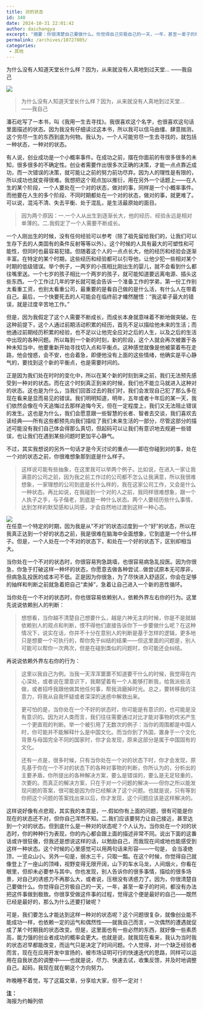 ```yaml
---
title: 对的状态
id: 340
date: 2024-10-31 22:01:42
author: daichangya
excerpt: "摘要：你很清楚自己要做什么。你觉得自己穷极自己的一天，一年，甚至一辈子的时间，都没有办法把这件事做到极致。你很享受做这件事的过程，觉得这个便是最好的自己。"
permalink: /archives/10727805/
categories:
 - 其他
---
```



为什么没有人知道天堂长什么样？因为，从来就没有人真地到过天堂... ——我自己

[![](https://img.36krcdn.com/20200408/v2_269e52c1488646e5af032332d066bfcd_img_000)](http://static.36kr.com/wp-content/uploads/2012/09/pas10004_b.jpg)

> 为什么没有人知道天堂长什么样？因为，从来就没有人真地到过天堂...  
> ——我自己

潘石屹写了一本书，叫《我用一生去寻找》。我很喜欢这个名字，也很喜欢这句话里面描述的状态。因为我没有仔细读过这本书，所以我可以信马由缰、肆意揣测，这个穷尽一生的东西到底为何物。我认为，一个人可能穷尽一生去寻找的，就包括一种状态，一种对的状态。

有人说，创业成功是一个小概率事件。在成功之前，摆在你面前的有很多很多的未知，很多很多的不确定性。创业者需要作出很多次正确的决策，才能一点点靠近成功，而一次错误的决策，就可能让之前的努力前功尽弃。因为人的理性是有限的，所以成功也就变得很难。我想把这个观点加以推衍，用在另外一个话题上——在人生的某个阶段，一个人要处在一个对的状态，做对的事，同样是一个小概率事件。而他要在人生的多个阶段、不同时期都处在一个对的状态，做对的事，就更难了。可以说，混沌不清、失去平衡、处于混乱，是生活最原始的面目。

> 因为两个原因：一.一个人从出生到逐渐长大，他的经历、经验永远是相对单薄的。二.我假定了一个人需要不断成长。

一个人刚出生的时候，没有任何经验可以参考（除了祖先留给我们的，让我们可以生存下去的人类固有的条件反射等等以外）。这个时候的人具有最大的可塑性和可能性，但同时也最容易犯错。但随着这个人的一点点长大，他的经历和经验会逐渐丰富。在特定的某个时期，这些经历和经验都可以引导他，让他少犯一些相对某个时期的低级错误。举个例子，一两岁的小孩相比刚出生的婴儿，就不会看到什么都往嘴里送。一个七岁的孩子相比一个两岁的孩子，就可能知道要远离电源、插头这些东西。一个工作过几年的学长就可能会告诉一个准备工作的学弟，第一份工作别太看重工资，也别太看重公司，最重要的是看自己做的是什么活，有什么人在带着自己。最后，一个快要死去的人可能会在临终前才幡然醒悟：“我这辈子最大的错误，就是过度辛苦地工作。”

但是，因为我假定了这个人需要不断成长，而成长本身就意味着不断地做突破。在这种前提下，这个人通过前期活动积累的经历，首先不足以描绘他未来的生活；而他通过前期经历积累的经验，也不足以让他完全应对之后的人生，以及之后的生活中出现的各种问题。所以每到一个新的时刻，新的阶段，这个人就会再次被置于各种未知当中，他要重新开始寻找切入点和平衡点。这种感觉就像是他被蒙着布在走路，他会惶惑，会不安，也会着急，即便他没有上面的这些情绪，他确实是平心静气的，要找到这个新的平衡点，也是需要时间的。

正是因为我们处在时时的变化中，所以在某个新的时刻到来之前，我们无法预先感受到一种对的状态。而在这个时刻真正到来的时候，我们也不能立马就进入这种对的状态。这也是为什么，当我们回首过去的我们时，我们会发现自己犯了那么多在现在看来是显而易见的错误。我们明明知道，明年，五年或者十年后的某一天，我们依然会像在今天追悔过去那样追悔今天，但在一定程度上，我们又无法阻止错误的发生。这也是为什么，我们会愿意跟一些智慧的长者、智者去交谈，我们喜欢去读经典——所有这些都预先向我们描绘了我们未来生活的一部分，尽管这部分的描述可能没有我们自己体会得那么真切，但起码可以让我们有意识地去规避一些错误，也让我们在遇到某些问题时更加平心静气。

不过，其实我想说的另外一句话才是今天讨论的重点——即在你碰到对的事，处在一个对的状态之前，你很难想象那到底是什么样子。

> 这样说可能有些抽象，在这里我可以举两个例子。比如说，在进入一家让我满意的公司之前，因为我之前工作过的公司都不怎么让我满意，所以我很难想象，一家理想的公司到底是长什么样的，我在这家公司工作，又会是什么一种状态。再比如说，在我碰到一个对的人之前，我同样很难想象，跟一个人执子之手，与子偕老，到底是一种什么状态。两个人要经历些什么事情，达到怎样的默契感和认同感，才会自然地过渡到这样一种心态。

[![](https://img.36krcdn.com/20200408/v2_d79c4d18e0224e08a0b37d4061ee4f28_img_000)](http://static.36kr.com/wp-content/uploads/2012/09/6a0120a6abf659970b013481ce288b970c.jpg)  
在任意一个特定的时期，因为我是从“不对”的状态过度到一个“好”的状态，所以在我真正达到一个好的状态之前，我是很难在脑海中全面想象，它到底是一个什么样子。但是，一个人处在一个不对的状态下，和处在一个好的状态下，区别却相当大。

当你处在一个不对的状态时，你很容易狗急跳墙，也很容易病急乱投医。因为你很急，你急于打破这样一种坏的状态，你愿意去做各种尝试...做尝试原本无可厚非，但病急乱投医的成本可不低。正是因为你很急，为了尽快进入舒适区，你会在足够的抽样和判断之前就急着把自己“卖掉”，急着让自己进入一个新的恶性循环。

当你处在一个不对的状态时，你也很容易依赖别人，依赖外界左右你的行为。这里先说说依赖别人的判断：

> 想想看，当你越不清楚自己想要什么，越是六神无主的时候，你是不是就越依赖别人的观点和判断，恨不得他们直接告诉你下一步要做什么呢？在这种情况下，说实在话，你并不十分在意别人的判断是基于怎样的逻辑，更多地只是想要一个可执行的，帮你免于纠结的结果——但这里面的问题是，别人可能可以帮你一次两次，但是在碰到类似的问题时，你可能还会纠结。

再说说依赖外界左右你的行为：

> 这里以我自己为例。当我一天浑浑噩噩不知道要干什么的时候，我觉得在内心深处，或者说在潜意识下，我期望着有一个人能够打断我，给我派些活做，或者招呼我跟他做其他任何事，帮我消磨掉时光。总之，要转移我的注意力，将我从自我怀疑或者深深的迷惑中解救出来。
> 
> 更可怕的是，当你处在一个不好的状态时，你可能是有意识的，也可能是没有意识的。因为对人类而言，我们往往需要通过对比才能对事物的优劣产生一个更直观的判断。举一个被引用了无数次的例子：当你的周围都是中国人时，你可能并不能解释什么是中国文化。而当你到了外国，置身于一个文化背景与母国完全不同的国家时，你才会发现，原来这部分是属于中国固有的文化。
> 
> 还有一点是，很多时候，只有当你处在一个对的状态下时，你才会发现，原先基于你在一个不对的状态下的各种对事物的判断，你所认为的，分析出的主要矛盾，你所提出的各种解决方案，要么是错误的，要么是无足轻重的，次要的。而真正的解决方案，只在于对一个问题的解决——但你之所以能发现问题的答案，很可能是因为你已经解决了这个问题。也就是说，只有等到你把这个问题的答案找出来以后，你才发现，这个问题应该是这样解决的。

这样说好像有点悲观，其实我的本意是，一.假如你有上面的问题，很有可能是你现在的状态还不对，但你自己浑然不知。二.我们应该要努力让自己接近，甚至达到一个对的状态。但到底什么是一种对的状态呢？个人认为，当你处在一个对的状态时，你的种种行为表现，你的内心都会跟上面的描述非常不同。说出下面的这番话或许很狂傲，但我还是想说这样的话，以勉励自己，而我现在间或地也能感受到这样一种状态。这个时候的心里感觉可以用两句话来形容——一句是， 会当凌绝顶，一览众山小。另外一句是，弱水三千，只取一瓢。在这个时候，你觉得自己就像登上了一座山的顶峰，视野变得无限开阔，山下的车水马龙，人间烟火，你看在眼里，但却未必要参与其中。你也发现，别人告诉你的很多事情，描绘的很多场景，对自己的诱惑力不再那么大，或者说，压根没有诱惑力了。因为，你很清楚自己要做什么。你觉得自己穷极自己的一天，一年，甚至一辈子的时间，都没有办法把这件事做到极致。你很享受做这件事的过程，觉得这个便是最好的自己——既然已经是最好的，那么为什么还要打破呢？

可是，我们要怎么才能达到这样一种对的状态呢？这个问题很复杂，就像创业能不能成功一样，也依赖一定的运气和偶然性——就我自己而言，一次偶然的遭遇就促成了某个时期我的状态改变。但是，这里面也有一些必然的东西，就好像一些素质高，能力强的创业者成功的概率会更大。也就是说，就我现在看来，我认为当时我的状态迟早都能改变，而运气只是决定了时间问题。个人觉得，对一个缺乏经验者而言，现在在应用开发中宣扬的，被市场证明可行的快速迭代的思路，同样可以运用在自我状态的调整中——也就是说，尽力、快速去试，收集反馈，并及时地调整自己。起码，我现在就在朝这个方向努力。

昨晚睡不着觉，写了这篇文章，分享给大家，但不一定对！

**注：**  
海报为约翰列侬

